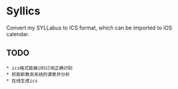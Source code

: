 # Syllics #

Convert my SYLLabus to ICS format, which can be imported to iOS calendar.

## TODO ##
	* ics格式能被iOS订阅正确识别
	* 抓取新教务系统的课表并分析
	* 在线生成ics

